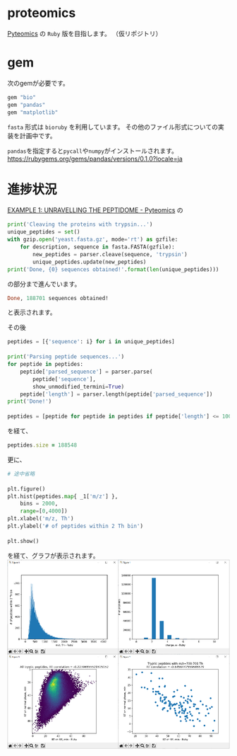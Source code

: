 # proteomics
[Pyteomics](https://pyteomics.readthedocs.io/en/latest/) の `Ruby` 版を目指します。
（仮リポジトリ）
# gem
次のgemが必要です。
```ruby
gem "bio"
gem "pandas"
gem "matplotlib"
```
`fasta` 形式は `bioruby` を利用しています。
その他のファイル形式についての実装を計画中です。

`pandas`を指定すると`pycall`や`numpy`がインストールされます。
https://rubygems.org/gems/pandas/versions/0.1.0?locale=ja
# 進捗状況

[EXAMPLE 1: UNRAVELLING THE PEPTIDOME - Pyteomics](https://pyteomics.readthedocs.io/en/latest/examples/example_fasta.html) の
```python
print('Cleaving the proteins with trypsin...')
unique_peptides = set()
with gzip.open('yeast.fasta.gz', mode='rt') as gzfile:
    for description, sequence in fasta.FASTA(gzfile):
        new_peptides = parser.cleave(sequence, 'trypsin')
        unique_peptides.update(new_peptides)
print('Done, {0} sequences obtained!'.format(len(unique_peptides)))
```
の部分まで進んでいます。
```ruby
Done, 188701 sequences obtained!
```
と表示されます。

その後
```python
peptides = [{'sequence': i} for i in unique_peptides]

print('Parsing peptide sequences...')
for peptide in peptides:
    peptide['parsed_sequence'] = parser.parse(
        peptide['sequence'],
        show_unmodified_termini=True)
    peptide['length'] = parser.length(peptide['parsed_sequence'])
print('Done!')

peptides = [peptide for peptide in peptides if peptide['length'] <= 100]
```
を経て、
```ruby
peptides.size = 188548
```
更に、
```python
# 途中省略

plt.figure()
plt.hist(peptides.map{ _1['m/z'] },
    bins = 2000,
    range=[0,4000])
plt.xlabel('m/z, Th')
plt.ylabel('# of peptides within 2 Th bin')

plt.show()
```
を経て、グラフが表示されます。
![example1実行結果](./example1.png)